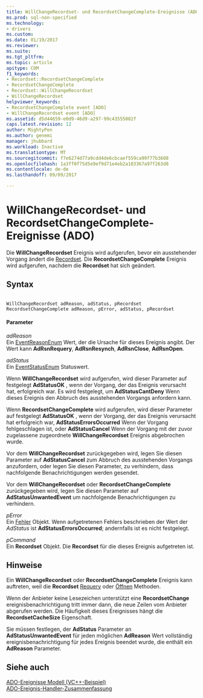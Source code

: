 ```yaml
---
title: WillChangeRecordset- und RecordsetChangeComplete-Ereignisse (ADO) | Microsoft Docs
ms.prod: sql-non-specified
ms.technology:
- drivers
ms.custom: 
ms.date: 01/19/2017
ms.reviewer: 
ms.suite: 
ms.tgt_pltfrm: 
ms.topic: article
apitype: COM
f1_keywords:
- Recordset::RecordsetChangeComplete
- RecordsetChangeComplete
- Recordset::WillChangeRecordset
- WillChangeRecordset
helpviewer_keywords:
- RecordsetChangeComplete event [ADO]
- WillChangeRecordset event [ADO]
ms.assetid: d5d44659-e0d9-46d9-a297-99c43555082f
caps.latest.revision: 12
author: MightyPen
ms.author: genemi
manager: jhubbard
ms.workload: Inactive
ms.translationtype: MT
ms.sourcegitcommit: f7e6274d77a9cdd4de6cbcaef559ca99f77b3608
ms.openlocfilehash: 1a3ff0f75d5e9ef9d71e4eb2a103367a97f263d8
ms.contentlocale: de-de
ms.lasthandoff: 09/09/2017

---
```

# <a name="willchangerecordset-and-recordsetchangecomplete-events-ado"></a>WillChangeRecordset- und RecordsetChangeComplete-Ereignisse (ADO)
Die **WillChangeRecordset** Ereignis wird aufgerufen, bevor ein ausstehender Vorgang ändert die [Recordset](../../../ado/reference/ado-api/recordset-object-ado.md). Die **RecordsetChangeComplete** Ereignis wird aufgerufen, nachdem die **Recordset** hat sich geändert.  
  
## <a name="syntax"></a>Syntax  
  
```  
  
WillChangeRecordset adReason, adStatus, pRecordset  
RecordsetChangeComplete adReason, pError, adStatus, pRecordset  
```  
  
#### <a name="parameters"></a>Parameter  
 *adReason*  
 Ein [EventReasonEnum](../../../ado/reference/ado-api/eventreasonenum.md) Wert, der die Ursache für dieses Ereignis angibt. Der Wert kann **AdRsnRequery**, **AdRsnResynch**, **AdRsnClose**, **AdRsnOpen**.  
  
 *adStatus*  
 Ein [EventStatusEnum](../../../ado/reference/ado-api/eventstatusenum.md) Statuswert.  
  
 Wenn **WillChangeRecordset** wird aufgerufen, wird dieser Parameter auf festgelegt **AdStatusOK** , wenn der Vorgang, der das Ereignis verursacht hat, erfolgreich war. Es wird festgelegt, um **AdStatusCantDeny** Wenn dieses Ereignis den Abbruch des ausstehenden Vorgangs anfordern kann.  
  
 Wenn **RecordsetChangeComplete** wird aufgerufen, wird dieser Parameter auf festgelegt **AdStatusOK** , wenn der Vorgang, der das Ereignis verursacht hat erfolgreich war, **AdStatusErrorsOccurred** Wenn der Vorgang fehlgeschlagen ist, oder **AdStatusCancel** Wenn der Vorgang mit der zuvor zugelassene zugeordnete **WillChangeRecordset** Ereignis abgebrochen wurde.  
  
 Vor dem **WillChangeRecordset** zurückgegeben wird, legen Sie diesen Parameter auf **AdStatusCancel** zum Abbruch des ausstehenden Vorgangs anzufordern, oder legen Sie diesen Parameter, zu verhindern, dass nachfolgende Benachrichtigungen werden gesendet.  
  
 Vor dem **WillChangeRecordset** oder **RecordsetChangeComplete** zurückgegeben wird, legen Sie diesen Parameter auf **AdStatusUnwantedEvent** um nachfolgende Benachrichtigungen zu verhindern.  
  
 *pError*  
 Ein [Fehler](../../../ado/reference/ado-api/error-object.md) Objekt. Wenn aufgetretenen Fehlers beschrieben der Wert der *AdStatus* ist **AdStatusErrorsOccurred**; andernfalls ist es nicht festgelegt.  
  
 *pCommand*  
 Ein **Recordset** Objekt. Die **Recordset** für die dieses Ereignis aufgetreten ist.  
  
## <a name="remarks"></a>Hinweise  
 Ein **WillChangeRecordset** oder **RecordsetChangeComplete** Ereignis kann auftreten, weil die **Recordset** [Requery](../../../ado/reference/ado-api/requery-method.md) oder [Öffnen](../../../ado/reference/ado-api/open-method-ado-recordset.md) Methoden.  
  
 Wenn der Anbieter keine Lesezeichen unterstützt eine **RecordsetChange** ereignisbenachrichtigung tritt immer dann, die neue Zeilen vom Anbieter abgerufen werden. Die Häufigkeit dieses Ereignisses hängt die **RecordsetCacheSize** Eigenschaft.  
  
 Sie müssen festlegen, der **AdStatus** Parameter an **AdStatusUnwantedEvent** für jeden möglichen **AdReason** Wert vollständig ereignisbenachrichtigung für jedes Ereignis beendet wurde, die enthält ein **AdReason** Parameter.  
  
## <a name="see-also"></a>Siehe auch  
 [ADO-Ereignisse Modell (VC++-Beispiel)](../../../ado/reference/ado-api/ado-events-model-example-vc.md)   
 [ADO-Ereignis-Handler-Zusammenfassung](../../../ado/guide/data/ado-event-handler-summary.md)

